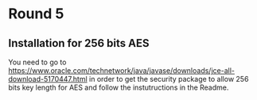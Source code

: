 # Round 5

## Installation for 256 bits AES

You need to go to https://www.oracle.com/technetwork/java/javase/downloads/jce-all-download-5170447.html in order to get the security package to allow 256 bits key length for AES and follow the instutructions in the Readme.



